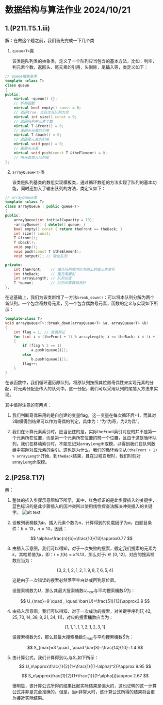 # 数据结构与算法作业  2024/10/21

## 1.(P211.T5.1.iii)

解：在做这个题之前，我们首先完成一下几个类

1. `queue<T>`类

    该类是队列类的抽象类，定义了一个队列应当包含的基本方法，比如：判空，判元素个数，返回头、尾元素的引用，头删除，尾插入等，类定义如下：

```c++
// queue抽象基类
template <class T>
class queue
{
public:
    virtual ~queue() {};
    // 析构函数
    virtual bool empty() const = 0;
    // 返回true，当且仅当队列为空
    virtual int size() const = 0;
    // 返回队列中元素个数
    virtual T &front() = 0;
    // 返回头元素的引用
    virtual T &back() = 0;
    // 返回尾元素的引用
    virtual void pop() = 0;
    // 删除头元素
    virtual void push(const T &theElement) = 0;
    // 吧元素加入队列尾
};
```

2. `arrayQueue<T>`类

    该类是队列基类的数组实现模板类，通过循环数组的方法实现了队列的基本功能，同时还加入了输出队列的方法，类定义如下：

```c++
// arrayQueue类
template <class T>
class arrayQueue : public queue<T>
{
public:
    arrayQueue(int initialCapacity = 10);
    ~arrayQueue() { delete[] queue; }
    bool empty() const { return theFront == theBack; }
    int size() const;
    T &front();
    T &back();
    void pop();
    void push(const T &theElement);
    void output(); // 输出队列

private:
    int theFront;    // 循环队列顺时针方向上的首元素索引
    int theBack;     // 尾元素索引
    int arrayLength; // 队列长度
    T *queue;        // 队列元素数组指针
};
```

在这基础上，我们为该类新增了一方法`break_down()`：可以将本队列分解为两个新队列，一个包含奇数号元素，另一个包含偶数号元素，函数的定义与实现如下所示：

```c++
template<class T>
void arrayQueue<T>::break_down(arrayQueue<T> &a, arrayQueue<T> &b)
{
    int flag = 1; // 奇偶标记
    for (int i = (theFront + 1) % arrayLength; i <= theBack; i = (i + 1) % arrayLength)
    {
        if (flag % 2 == 1)
            a.push(queue[i]);
        else
            b.push(queue[i]);
        flag++;
    }
}
```

在该函数中，我们循环遍历原队列，将原队列按照其位置奇偶性来实现元素的分配，将元素分配至传入的队列中。这一分配，我们可以采用队列的尾插入方法来实现。

其中值得注意的有两点：

1. 我们判断奇偶采用的是自创建的变量flag，这一变量在每次循环后+1，而其对2取模得到结果可以作为奇偶的判定，具体为：“为1为奇，为2为偶”。

2. 我们在计算元素索引时，应当记住的是，实际theFront索引对应的并不是第一个元素所在位置，而是第一个元素所在位置的前一个位置，且由于这是循环队列，我们在移动索引时，不能忘记对arrayLength取模，以得到我们在队列数组中实际对应元素的索引。这也是为什么，我们的循环索引从`(theFront + 1) % arrayLength`开始，到`theBack`结束，且在过程自增时，我们时刻对arrayLength取模。

## 2.(P258.T17)

解：

1) 整体的插入步骤示意图如下所示，其中，红色标识的是此步骤插入的关键字，蓝色标识的是此步骤插入的因冲突所以使用线性探查法解决冲突插入的关键字。
![alt text](image.png)

2) 设散列表桶数为$b$，插入元素个数为$n$，计算得到的负载因子为$\alpha$。由题目条件：$b=13$，$n=10$，因此：

$$
\alpha=\frac{n}{b}=\frac{10}{13}\approx0.77
$$

3) 由插入示意图，我们可以得知，对于一次失败的搜索，假定我们搜索的元素为$k$，其哈希值为$i$，即：$i=f(k)=k\%13$，那么对于$i\in[0,12]$，对应的搜索桶数应当为：

    $$
    [3,2,1,2,1,2,1,9,8,7,6,5,4]
    $$

    这是由于一次错误的搜索必然落至空白处或回到原位置。

    设搜索桶数为$U$，那么其最大搜索桶数$U_{max}$与平均搜索桶数$\bar{U}$为：

    $$
    U_{max}=9 \quad , \quad \bar{U}=\frac{51}{13}\approx3.9
    $$

4) 由插入示意图，我们可以得知，对于一次成功的搜索，对关键字序列$[7,42,25,70,14,38,8,21,34,11]$，对应的搜索桶数应当为：

    $$
    [1,1,1,1,1,2,1,2,3,1]
    $$

    设搜索桶数为$S$，那么其最大搜索桶数$S_{max}$与平均搜索桶数$\bar{S}$为：

    $$
    S_{max}=3 \quad , \quad \bar{S}=\frac{14}{10}=1.4
    $$

5) 由计算公式，我们计算得到$U_n$与$S_n$如下所示：
    $$
    U_n\approx\frac{1}{2}(1+\frac{1}{(1-\alpha)^2})\approx 9.95
    $$

    $$
    S_n\approx\frac{1}{2}(1+\frac{1}{(1-\alpha)})\approx 2.67
    $$


    很明显，该计算公式所得的结果比起实际结果是偏大的，这也证明的这一计算公式并非是完全准确的，但是，当$n$非常大时，该计算公式所得的结果将会更为接近实际结果。